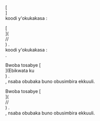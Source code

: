 [<br host>]<br action>koodi y'okukakasa :<br code>

[<br host>](<br protocol>//<br host>) .<br action>koodi y'okukakasa :<br code>.

Bwoba tosabye [<br host>](Ebikwata ku<br host>) .<br action>, nsaba obubaka buno obusimbira ekkuuli.

Bwoba tosabye [<br host>](<br protocol>//<br host>) .<br action>, nsaba obubaka buno obusimbira ekkuuli.
